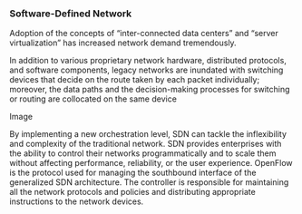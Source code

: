 ### Software-Defined Network <!-- {docsify-ignore} -->

Adoption of the concepts of “inter-connected data centers” and “server virtualization” has
increased network demand tremendously.

In addition to various proprietary network hardware, distributed protocols, and software
components, legacy networks are inundated with switching devices that decide on the
route taken by each packet individually; moreover, the data paths and the decision-making
processes for switching or routing are collocated on the same device

Image

By implementing a new orchestration level, SDN can tackle the inflexibility and complexity
of the traditional network. SDN provides enterprises with the ability to control their
networks programmatically and to scale them without affecting performance, reliability, or
the user experience.
OpenFlow is the protocol used for managing the southbound interface of the generalized
SDN architecture.
The controller is responsible for maintaining all the network protocols and policies and
distributing appropriate instructions to the network devices.
